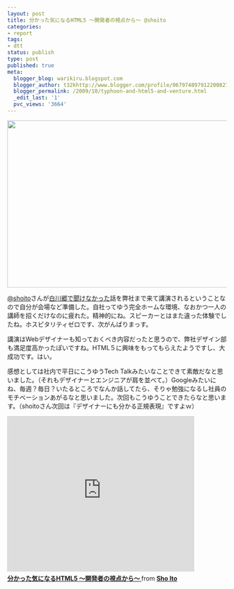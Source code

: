 ```yaml
---
layout: post
title: 分かった気になるHTML5 ～開発者の視点から～ @shoito
categories:
- report
tags:
- dtt
status: publish
type: post
published: true
meta:
  blogger_blog: warikiru.blogspot.com
  blogger_author: t32khttp://www.blogger.com/profile/06797489791220082722noreply@blogger.com
  blogger_permalink: /2009/10/typhoon-and-html5-and-venture.html
  _edit_last: '1'
  pvc_views: '3664'
---
```

<img src="http://lh3.ggpht.com/_1drnogi3vdg/SsyfyInGOSI/AAAAAAAAAnE/gvAdnyr4DTQ/html5.jpg" alt="" width="512" height="384"/>

<a href="http://twitter.com/shoito">@shoito</a>さんが<a href="http://warikiru.blogspot.com/2009/10/hokurikulang.html">白川郷で聞けなかった</a>話を弊社まで来て講演されるということなので自分が会場など準備した。自社ってゆう完全ホームな環境、なおかつ一人の講師を招くだけなのに疲れた。精神的にね。スピーカーとはまた違った体験でしたね。ホスピタリティゼロです、次がんばりまっす。

講演はWebデザイナーも知っておくべき内容だったと思うので、弊社デザイン部も満足度高かったぽいですね。HTML５に興味をもってもらえたようですし、大成功です。はい。

感想としては社内で平日にこうゆうTech Talkみたいなことできて素敵だなと思いました。（それもデザイナーとエンジニアが肩を並べて。）Googleみたいにね、毎週？毎日？いたるところでなんか話してたら、そりゃ勉強になるし社員のモチベーションあがるなと思いました。次回もこうゆうことできたらなと思います。（shoitoさん次回は『デザイナーにも分かる正規表現』ですよｗ）

<iframe style="border: 1px solid #CCC; border-width: 1px 1px 0; margin-bottom: 5px;" src="http://www.slideshare.net/slideshow/embed_code/2154536" frameborder="0" marginwidth="0" marginheight="0" scrolling="no" width="427" height="356"></iframe>
<div style="margin-bottom: 5px;"><strong> <a title="分かった気になるHTML5 〜開発者の視点から〜 " href="http://www.slideshare.net/shoito/html5-and-api" target="_blank">分かった気になるHTML5 〜開発者の視点から〜 </a> </strong> from <strong><a href="http://www.slideshare.net/shoito" target="_blank">Sho Ito</a></strong></div>
